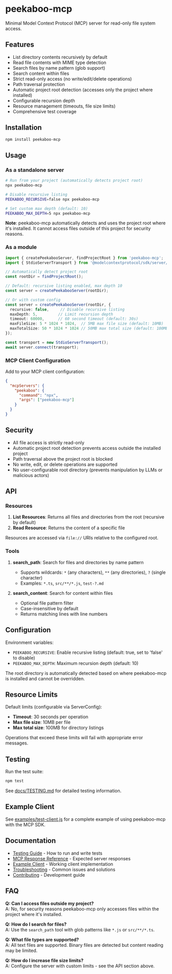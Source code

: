 # peekaboo-mcp

Minimal Model Context Protocol (MCP) server for read-only file system access.

## Features

- List directory contents recursively by default
- Read file contents with MIME type detection
- Search files by name pattern (glob support)
- Search content within files
- Strict read-only access (no write/edit/delete operations)
- Path traversal protection
- Automatic project root detection (accesses only the project where installed)
- Configurable recursion depth
- Resource management (timeouts, file size limits)
- Comprehensive test coverage

## Installation

```bash
npm install peekaboo-mcp
```

## Usage

### As a standalone server

```bash
# Run from your project (automatically detects project root)
npx peekaboo-mcp

# Disable recursive listing
PEEKABOO_RECURSIVE=false npx peekaboo-mcp

# Set custom max depth (default: 10)
PEEKABOO_MAX_DEPTH=5 npx peekaboo-mcp
```

**Note**: peekaboo-mcp automatically detects and uses the project root where it's installed. It cannot access files outside of this project for security reasons.

### As a module

```typescript
import { createPeekabooServer, findProjectRoot } from 'peekaboo-mcp';
import { StdioServerTransport } from '@modelcontextprotocol/sdk/server/stdio.js';

// Automatically detect project root
const rootDir = findProjectRoot();

// Default: recursive listing enabled, max depth 10
const server = createPeekabooServer(rootDir);

// Or with custom config
const server = createPeekabooServer(rootDir, {
  recursive: false,     // Disable recursive listing
  maxDepth: 5,         // Limit recursion depth
  timeout: 60000,      // 60 second timeout (default: 30s)
  maxFileSize: 5 * 1024 * 1024,  // 5MB max file size (default: 10MB)
  maxTotalSize: 50 * 1024 * 1024 // 50MB max total size (default: 100MB)
});

const transport = new StdioServerTransport();
await server.connect(transport);
```

### MCP Client Configuration

Add to your MCP client configuration:

```json
{
  "mcpServers": {
    "peekaboo": {
      "command": "npx",
      "args": ["peekaboo-mcp"]
    }
  }
}
```

## Security

- All file access is strictly read-only
- Automatic project root detection prevents access outside the installed project
- Path traversal above the project root is blocked
- No write, edit, or delete operations are supported
- No user-configurable root directory (prevents manipulation by LLMs or malicious actors)

## API

### Resources

1. **List Resources**: Returns all files and directories from the root (recursive by default)
2. **Read Resource**: Returns the content of a specific file

Resources are accessed via `file://` URIs relative to the configured root.

### Tools

1. **search_path**: Search for files and directories by name pattern
   - Supports wildcards: `*` (any characters), `**` (any directories), `?` (single character)
   - Examples: `*.ts`, `src/**/*.js`, `test-?.md`

2. **search_content**: Search for content within files
   - Optional file pattern filter
   - Case-insensitive by default
   - Returns matching lines with line numbers

## Configuration

Environment variables:
- `PEEKABOO_RECURSIVE`: Enable recursive listing (default: true, set to 'false' to disable)
- `PEEKABOO_MAX_DEPTH`: Maximum recursion depth (default: 10)

The root directory is automatically detected based on where peekaboo-mcp is installed and cannot be overridden.

## Resource Limits

Default limits (configurable via ServerConfig):
- **Timeout**: 30 seconds per operation
- **Max file size**: 10MB per file
- **Max total size**: 100MB for directory listings

Operations that exceed these limits will fail with appropriate error messages.

## Testing

Run the test suite:

```bash
npm test
```

See [docs/TESTING.md](docs/TESTING.md) for detailed testing information.

## Example Client

See [examples/test-client.js](examples/test-client.js) for a complete example of using peekaboo-mcp with the MCP SDK.

## Documentation

- [Testing Guide](docs/TESTING.md) - How to run and write tests
- [MCP Response Reference](docs/MCP-RESPONSES.md) - Expected server responses
- [Example Client](examples/test-client.js) - Working client implementation
- [Troubleshooting](docs/TROUBLESHOOTING.md) - Common issues and solutions
- [Contributing](CONTRIBUTING.md) - Development guide

## FAQ

**Q: Can I access files outside my project?**  
A: No, for security reasons peekaboo-mcp only accesses files within the project where it's installed.

**Q: How do I search for files?**  
A: Use the `search_path` tool with glob patterns like `*.js` or `src/**/*.ts`.

**Q: What file types are supported?**  
A: All text files are supported. Binary files are detected but content reading may be limited.

**Q: How do I increase file size limits?**  
A: Configure the server with custom limits - see the API section above.